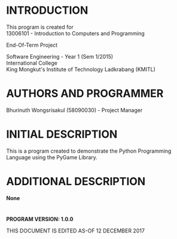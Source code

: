 # INTRODUCTION

  This program is created for <br>
  13006101 -  Introduction to Computers and Programming<br>
  
  End-Of-Term Project<br>

  Software Engineering - Year 1 (Sem 1/2015)<br>
  International College<br>
  King Mongkut's Institute of Technology Ladkrabang (KMITL)<br>

# AUTHORS AND PROGRAMMER

  Bhurinuth Wongsrisakul (58090030) - Project Manager  <br>

# INITIAL DESCRIPTION

  This is a program created to demonstrate the Python Programming Language using 
  the PyGame Library.

# ADDITIONAL DESCRIPTION

  **None**

# 
**PROGRAM VERSION: 1.0.0<br>**

THIS DOCUMENT IS EDITED AS-OF 12 DECEMBER 2017<br>
